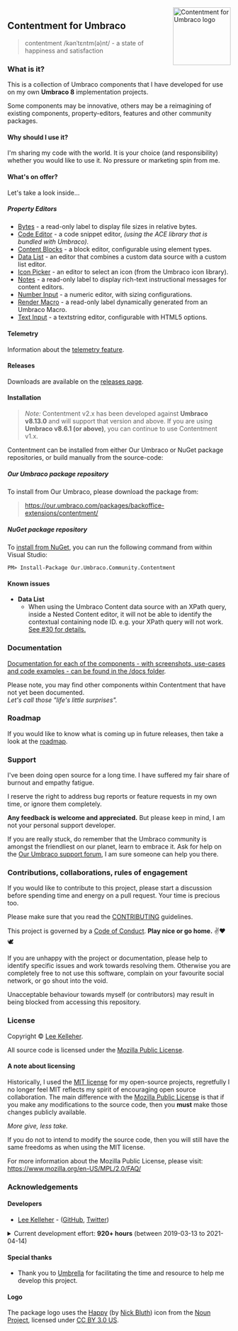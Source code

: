<img src="../docs/assets/img/logo.png" alt="Contentment for Umbraco logo" title="A state of Umbraco happiness." height="130" align="right">

## Contentment for Umbraco

> contentment /kənˈtɛntm(ə)nt/ - a state of happiness and satisfaction

### What is it?

This is a collection of Umbraco components that I have developed for use on my own **Umbraco 8** implementation projects.

Some components may be innovative, others may be a reimagining of existing components, property-editors, features and other community packages.


#### Why should I use it?

I'm sharing my code with the world. It is your choice (and responsibility) whether you would like to use it.
No pressure or marketing spin from me.


#### What's on offer?

Let's take a look inside...

##### Property Editors

- [Bytes](../docs/editors/bytes.md) - a read-only label to display file sizes in relative bytes.
- [Code Editor](../docs/editors/code-editor.md) - a code snippet editor, _(using the ACE library that is bundled with Umbraco)._
- [Content Blocks](../docs/editors/content-blocks.md) - a block editor, configurable using element types.
- [Data List](../docs/editors/data-list.md) - an editor that combines a custom data source with a custom list editor.
- [Icon Picker](../docs/editors/icon-picker.md) - an editor to select an icon (from the Umbraco icon library).
- [Notes](../docs/editors/notes.md) - a read-only label to display rich-text instructional messages for content editors.
- [Number Input](../docs/editors/number-input.md) - a numeric editor, with sizing configurations.
- [Render Macro](../docs/editors/render-macro.md) - a read-only label dynamically generated from an Umbraco Macro.
- [Text Input](../docs/editors/text-input.md) - a textstring editor, configurable with HTML5 options.

#### Telemetry

Information about the [telemetry feature](../docs/telemetry.md).

#### Releases

Downloads are available on the [releases page](https://github.com/leekelleher/umbraco-contentment/releases).

#### Installation

> *Note:* Contentment v2.x has been developed against **Umbraco v8.13.0** and will support that version and above.
> If you are using **Umbraco v8.6.1 (or above)**, you can continue to use Contentment v1.x.

Contentment can be installed from either Our Umbraco or NuGet package repositories, or build manually from the source-code:

##### Our Umbraco package repository

To install from Our Umbraco, please download the package from:

> <https://our.umbraco.com/packages/backoffice-extensions/contentment/>

##### NuGet package repository

To [install from NuGet](https://www.nuget.org/packages/Our.Umbraco.Community.Contentment), you can run the following command from within Visual Studio:

    PM> Install-Package Our.Umbraco.Community.Contentment

#### Known issues

- **Data List**
  - When using the Umbraco Content data source with an XPath query, inside a Nested Content editor, it will not be able to identify the contextual containing node ID. e.g. your XPath query will not work. [See #30 for details.](https://github.com/leekelleher/umbraco-contentment/issues/30)


### Documentation

[Documentation for each of the components - with screenshots, use-cases and code examples - can be found in the /docs folder](../docs/).

Please note, you may find other components within Contentment that have not yet been documented.<br>
_Let's call those "life's little surprises"._


### Roadmap

If you would like to know what is coming up in future releases, then take a look at the [roadmap](ROADMAP.md).


### Support

I've been doing open source for a long time. I have suffered my fair share of burnout and empathy fatigue.

I reserve the right to address bug reports or feature requests in my own time, or ignore them completely.

**Any feedback is welcome and appreciated.** But please keep in mind, I am not your personal support developer.

If you are really stuck, do remember that the Umbraco community is amongst the friendliest on our planet, learn to embrace it. 
Ask for help on the [Our Umbraco support forum](https://our.umbraco.com/), I am sure someone can help you there.


### Contributions, collaborations, rules of engagement

If you would like to contribute to this project, please start a discussion before spending time and energy on a pull request. Your time is precious too.

Please make sure that you read the [CONTRIBUTING](CONTRIBUTING.md) guidelines.

This project is governed by a [Code of Conduct](CODE_OF_CONDUCT.md). **Play nice or go home.** :v::heart::dove:

If you are unhappy with the project or documentation, please help to identify specific issues and work towards resolving them.
Otherwise you are completely free to not use this software, complain on your favourite social network, or go shout into the void.

Unacceptable behaviour towards myself (or contributors) may result in being blocked from accessing this repository.


### License

Copyright &copy; [Lee Kelleher](https://leekelleher.com).

All source code is licensed under the [Mozilla Public License](../LICENSE).

#### A note about licensing

Historically, I used the [MIT license](https://opensource.org/licenses/MIT) for my open-source projects, regretfully I no longer feel MIT reflects my spirit of encouraging open source collaboration.
The main difference with the [Mozilla Public License](https://opensource.org/licenses/MPL-2.0) is that if you make any modifications to the source code, then you **must** make those changes publicly available.

_More give, less take._

If you do not to intend to modify the source code, then you will still have the same freedoms as when using the MIT license.

For more information about the Mozilla Public License, please visit: <https://www.mozilla.org/en-US/MPL/2.0/FAQ/>


### Acknowledgements

#### Developers

- [Lee Kelleher](https://leekelleher.com) - ([GitHub](https://github.com/leekelleher), [Twitter](https://twitter.com/leekelleher))

<details>
<summary>Current development effort: <b>920+ hours</b> (between 2019-03-13 to 2021-04-14)</summary>

_To give you an idea of how much human developer time/effort has been put into making this package._

</details>


#### Special thanks

- Thank you to [Umbrella](https://umbrellainc.co.uk) for facilitating the time and resource to help me develop this project.


#### Logo

The package logo uses the [Happy](https://thenounproject.com/term/happy/375493/) (by [Nick Bluth](https://thenounproject.com/nickbluth/)) icon from the [Noun Project](https://thenounproject.com), licensed under [CC BY 3.0 US](https://creativecommons.org/licenses/by/3.0/us/).
